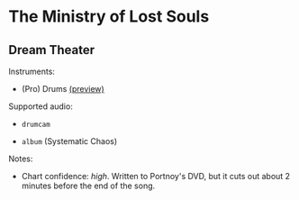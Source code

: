 # The Ministry of Lost Souls

## Dream Theater

Instruments:

  * (Pro) Drums [(preview)](http://pages.cs.wisc.edu/~tolly/customs/?title=the-ministry-of-lost-souls&artist=dream-theater)

Supported audio:

  * `drumcam`

  * `album` (Systematic Chaos)

Notes:

  * Chart confidence: *high*. Written to Portnoy's DVD, but it cuts out about 2 minutes before the end of the song.

